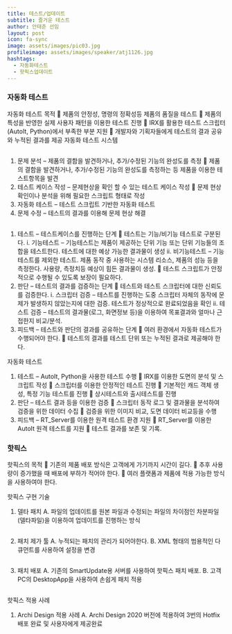 ```yaml
---
title: 테스트/업데이트
subtitle: 즐거운 테스트
author: 안태준 선임
layout: post
icon: fa-sync
image: assets/images/pic03.jpg
profileimage: assets/images/speaker/atj1126.jpg
hashtags: 
  - 자동화테스트
  - 핫픽스업데이트
---
```


### 자동화 테스트

자동화 테스트 목적
	제품의 안정성, 명령의 정확성등 제품의 품질을 테스트
	제품의 특성을 반영한 실제 사용자 패턴을 이용한 테스트 진행
	IRX를 활용한 테스트 스크립터(AutoIt, Python)에서 부족한 부분 지원
	개발자와 기획자들에게 테스트의 결과 공유와 누적된 결과를 제공
자동화 테스트 시스템

<span class="image centered"><img src="{{ 'assets/images/post/atj1126/pic_01.png' | relative_url }}" alt="" /></span>

1.	문제 분석 – 제품의 결함을 발견하거나, 추가/수정된 기능의 완성도를 측정
	제품의 결함을 발견하거나, 추가/수정된 기능의 완성도를 측정하는 등 제품을 이용한 테스트항목을 발견
2.	테스트 케이스 작성 – 문제현상을 확인 할 수 있는 테스트 케이스 작성
	문제 현상 확인이나 분석을 위해 필요한 스크립트 형태로 작성
3.	자동화 테스트 – 테스트 스크립트 기반한 자동화 테스트
4.	문제 수정 – 테스트의 결과를 이용해 문제 현상 해결

<span class="image centered"><img src="{{ 'assets/images/post/atj1126/pic_02.png' | relative_url }}" alt="" /></span>

1.	테스트 – 테스트케이스를 진행하는 단계
	테스트는 기능/비기능 테스트로 구분된다.
i.	기능테스트 – 기능테스트는 제품이 제공하는 단위 기능 또는 단위 기능들의 조합을 테스트한다. 테스트에 대한 예상 가능한 결과물이 생성
ii.	비기능테스트 – 기능테스트를 제외한 테스트. 제품 동작 중 사용하는 시스템 리소스, 제품의 성능 등을 측정한다. 사용량, 측정치등 예상이 힘든 결과물이 생성.
	테스트 스크립트가 안정적으로 수행될 수 있도록 보장이 필요하다.
2.	판단 – 테스트의 결과를 검증하는 단계
	테스트와 테스트 스크립터에 대한 신뢰도를 검증한다.
i.	스크립터 검증 – 테스트를 진행하는 도중 스크립터 자체의 동작에 문제가 발생하지 않았는지에 대한 검증. 테스트가 정상적으로 완료되었음을 확인
ii.	테스트 검증 – 테스트의 결과물(로그, 화면정보 등)을 이용하여 목표결과와 얼마나 근접한지 비교/분석.
3.	피드백 – 테스트와 판단의 결과를 공유하는 단계
	여러 환경에서 자동화 테스트가 수행되어야 한다.
	테스트의 결과를 테스트 단위 또는 누적된 결과로 제공해야 한다.

자동화 테스트
1.	테스트 – AutoIt, Python을 사용한 테스트 수행
	IRX를 이용한 도면의 분석 및 스크립트 작성
	스크립터를 이용한 안정적인 테스트 진행
	기본적인 캐드 객체 생성, 특정 기능 테스트를 진행
	상시테스트와 출시테스트를 진행
2.	판단 – 테스트 결과 등을 이용한 검증
	스크립터 동작 로그 및 결과물을 분석하여 검증을 위한 데이터 수집
	검증을 위한 이미지 비교, 도면 데이터 비교등을 수행
3.	피드백 – RT_Server를 이용한 원격 테스트 환경 지원
	RT_Server를 이용한 AutoIt 원격 테스트를 지원
	테스트 결과를 보존 및 기록.

### 핫픽스

핫픽스의 목적
	기존의 제품 배포 방식은 고객에게 가기까지 시간이 길다.
	추후 사용량이 증가했을 때 배포에 부하가 적어야 한다.
	여러 플랫폼과 제품에 적용 가능한 방식을 사용하여야 한다.

핫픽스 구현 기술
1.	델타 패치
A.	파일의 업데이트를 원본 파일과 수정되는 파일의 차이점인 차분파일(델타파일)을 이용하여 업데이트를 진행하는 방식

<span class="image centered"><img src="{{ 'assets/images/post/atj1126/pic_03.jpg' | relative_url }}" alt="" /></span>

2.	패치 제가 툴
A.	누적되는 패치의 관리가 되어야한다.
B.	XML 형태의 범용적인 다큐먼트를 사용하여 설정을 변경

<span class="image centered"><img src="{{ 'assets/images/post/atj1126/pic_04.png' | relative_url }}" alt="" /></span>

3.	패치 배포
A.	기존의 SmartUpdate용 서버를 사용하여 핫픽스 패치 배포.
B.	고객 PC의 DesktopApp을 사용하여 손쉽게 패치 적용

<span class="image centered"><img src="{{ 'assets/images/post/atj1126/pic_05.png' | relative_url }}" alt="" /></span>

핫픽스 적용 사례
1.	Archi Design 적용 사례
A.	Archi Design 2020 버전에 적용하여 3번의 Hotfix 배포 완료 및 사용자에게 제공완료
